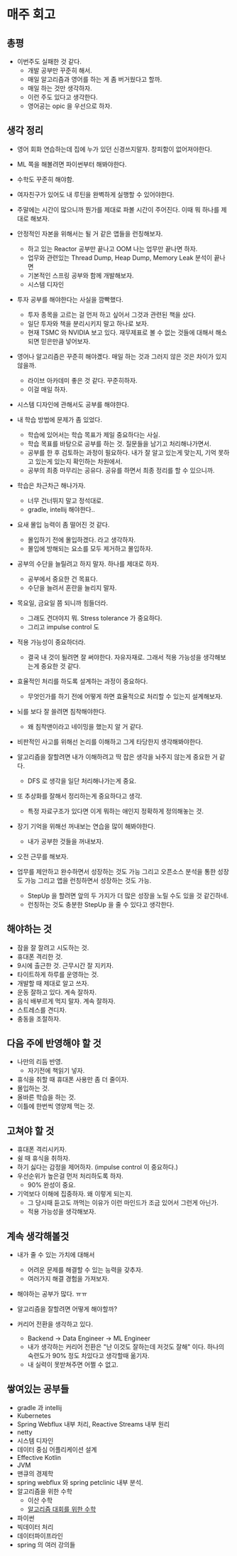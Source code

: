 # 매주 회고

## 총평

- 이번주도 실패한 것 같다.
  - 개발 공부만 꾸준히 해서. 
  - 매일 알고리즘과 영어를 하는 게 좀 버거웠다고 할까.
  - 매일 하는 것만 생각하자.
  - 이런 주도 있다고 생각한다.
  - 영어공는 opic 을 우선으로 하자.

## 생각 정리

- 영어 회화 연습하는데 집에 누가 있던 신경쓰지말자. 창피함이 없어져야한다.

- ML 쪽을 해볼려면 파이썬부터 해봐야한다.

- 수학도 꾸준히 해야함. 

- 여자친구가 있어도 내 루틴을 완벽하게 실행할 수 있어야한다. 

- 주말에는 시간이 많으니까 뭔가를 제대로 파볼 시간이 주어진다. 이때 뭐 하나를 제대로 해보자.

- 안정적인 자본을 위해서는 될 거 같은 앱들을 런칭해보자.
    - 하고 있는 Reactor 공부만 끝나고 OOM 나는 업무만 끝나면 하자. 
    - 업무와 관련있는 Thread Dump, Heap Dump, Memory Leak 분석이 끝나면
    - 기본적인 스프링 공부와 함께 개발해보자.
    - 시스템 디자인

- 투자 공부를 해야한다는 사실을 깜빡했다.
    - 투자 종목을 고르는 걸 먼저 하고 싶어서 그것과 관련된 책을 샀다.
    - 일단 투자와 책을 분리시키지 말고 하나로 보자.
    - 현재 TSMC 와 NVIDIA 보고 있다. 재무제표로 볼 수 없는 것들에 대해서 해소되면 믿은만큼 넣어보자.

- 영어나 알고리즘은 꾸준히 해야곘다. 매일 하는 것과 그러지 않은 것은 차이가 있지 않을까.
    - 라이브 아카데미 좋은 것 같다. 꾸준히하자.
    - 이걸 매일 하자. 

- 시스템 디자인에 관해서도 공부를 해야한다.

- 내 학습 방법에 문제가 좀 있었다.
    - 학습에 있어서는 학습 목표가 제일 중요하다는 사실.
    - 학습 목표를 바탕으로 공부를 하는 것. 질문들을 남기고 처리해나가면서.
    - 공부를 한 후 검토하는 과정이 필요하다. 내가 잘 알고 있는게 맞는지, 기억 못하고 있는게 있는지 확인하는 차원에서.
    - 공부의 최종 마무리는 공유다. 공유를 하면서 최종 정리를 할 수 있으니까.

- 학습은 차근차근 해나가자.
    - 너무 건너뛰지 말고 정석대로.
    - gradle, intellij 해야한다..

- 요새 몰입 능력이 좀 떨어진 것 같다.
    - 몰입하기 전에 몰입하겠다. 라고 생각하자.
    - 몰입에 방해되는 요소를 모두 제거하고 몰입하자.

- 공부의 수단을 늘릴려고 하지 말자. 하나를 제대로 하자.
    - 공부에서 중요한 건 목표다.
    - 수단을 늘려서 혼란을 늘리지 말자.

- 목요일, 금요일 쯤 되니까 힘들더라.
    - 그래도 견뎌야지 뭐. Stress tolerance 가 중요하다.
    - 그리고 impulse control 도

- 적용 가능성이 중요하더라.
    - 결국 내 것이 될려면 잘 써야한다. 자유자재로. 그래서 적용 가능성을 생각해보는게 중요한 것 같다.

- 효율적인 처리를 하도록 설계하는 과정이 중요하다.
    - 무엇인가를 하기 전에 어떻게 하면 효율적으로 처리할 수 있는지 설계해보자.

- 뇌를 보다 잘 쓸려면 침착해야한다.
    - 왜 침착맨이라고 네이밍을 했는지 알 거 같다.

- 비판적인 사고를 위해선 논리를 이해하고 그게 타당한지 생각해봐야한다.

- 알고리즘을 잘할려면 내가 이해하려고 딱 잡은 생각을 놔주지 않는게 중요한 거 같다.
    - DFS 로 생각을 일단 처리해나가는게 중요.
- 또 추상화를 잘해서 정리하는게 중요하다고 생각.
    - 특정 자료구조가 있다면 이게 뭐하는 애인지 정확하게 정의해놓는 것.

- 장기 기억을 위해선 꺼내보는 연습을 많이 해봐야한다.
    - 내가 공부한 것들을 꺼내보자.

- 오전 근무를 해보자.

- 업무를 제안하고 완수하면서 성장하는 것도 가능 그리고 오픈소스 분석을 통한 성장도 가능 그리고 앱을 런칭하면서 성장하는 것도 가능.
  - StepUp 을 할려면 앞의 두 가지가 더 많은 성장을 노릴 수도 있을 것 같긴하네.
  - 런칭하는 것도 충분한 StepUp 을 줄 수 있다고 생각한다. 

## 해야하는 것 

- 잠을 잘 잘려고 시도하는 것.
- 휴대폰 격리한 것.
- 9시에 출근한 것. 근무시간 잘 지키자. 
- 타이트하게 하루를 운영하는 것.
- 개발할 때 제대로 알고 쓰자.
- 운동 잘하고 있다. 계속 잘하자.
- 음식 배부르게 먹지 말자. 계속 잘하자.
- 스트레스를 견디자.
- 충동을 조절하자.

## 다음 주에 반영해야 할 것

- 나만의 리듬 반영.
    - 자기전에 책읽기 넣자.
- 휴식을 취할 때 휴대폰 사용만 좀 더 줄이자.
- 몰입하는 것.
- 올바른 학습을 하는 것.
- 이틀에 한번씩 영양제 먹는 것.

## 고쳐야 할 것

- 휴대폰 격리시키자.
- 쉴 때 휴식을 취하자.
- 하기 싫다는 감정을 제어하자. (impulse control 이 중요하다.)
- 우선순위가 높은걸 먼저 처리하도록 하자.
    - 90% 완성이 중요.
- 기억보다 이해에 집중하자. 왜 이렇게 되는지.
    - 그 당시때 듣고도 까먹는 이유가 이런 마인드가 조금 있어서 그런게 아닌가.
    - 적용 가능성을 생각해보자.

## 계속 생각해볼것

- 내가 줄 수 있는 가치에 대해서
    - 어려운 문제를 해결할 수 있는 능력을 갖추자.
    - 여러가지 해결 경험을 가져보자.

- 해야하는 공부가 많다. ㅠㅠ

- 알고리즘을 잘할려면 어떻게 해야할까?

- 커리어 전환을 생각하고 있다.
    - Backend -> Data Engineer -> ML Engineer
    - 내가 생각하는 커리어 전환은 "난 이것도 잘하는데 저것도 잘해" 이다. 하나의 숙련도가 90% 정도 차있다고 생각할때 옮기자.
    - 내 실력이 못받쳐주면 어쩔 수 없고.

## 쌓여있는 공부들

- gradle 과 intellij
- Kubernetes
- Spring Webflux 내부 처리, Reactive Streams 내부 원리
- netty
- 시스템 디자인
- 데이터 중심 어플리케이션 설계
- Effective Kotlin
- JVM
- 맨큐의 경제학
- spring webflux 와 spring petclinic 내부 분석.
- 알고리즘을 위한 수학
    - 이산 수학
    - [알고리즘 대회를 위한 수학](https://algospot.com/wiki/read/%EC%95%8C%EA%B3%A0%EB%A6%AC%EC%A6%98_%EB%8C%80%ED%9A%8C%EC%97%90_%ED%95%84%EC%9A%94%ED%95%9C_%EC%88%98%ED%95%99)
- 파이썬
- 빅데이터 처리
- 데이터파이프라인 
- spring 의 여러 강의들 

